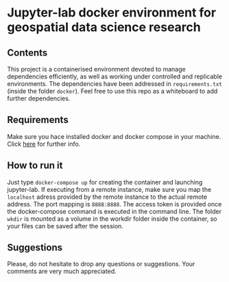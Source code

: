 # Jupyter-lab docker environment for geospatial data science research



## Contents

This project is a containerised environment devoted to manage dependencies efficiently, as well as working under controlled and replicable environments. 
The dependencies have been addressed in `requirements.txt` (inside the folder `docker`). Feel free to use this repo as a whiteboard to add further dependencies. 


## Requirements

Make sure you hace installed docker and docker compose in your machine. Click [here](https://docs.docker.com/compose/install/) for further info.


## How to run it

Just type `docker-compose up` for creating the container and launching jupyter-lab.
If executing from a remote instance, make sure you map the `localhost` adress provided by the remote instance to the actual remote address. 
The port mapping is  `8888:8888`.
The access token is provided once the docker-compose command is executed in the command line.
The folder `wkdir` is mounted as a volume in the workdir folder inside the container, so your files can be saved after the session.


## Suggestions
Please, do not hesitate to drop any questions or suggestions. Your comments are very much appreciated. 

